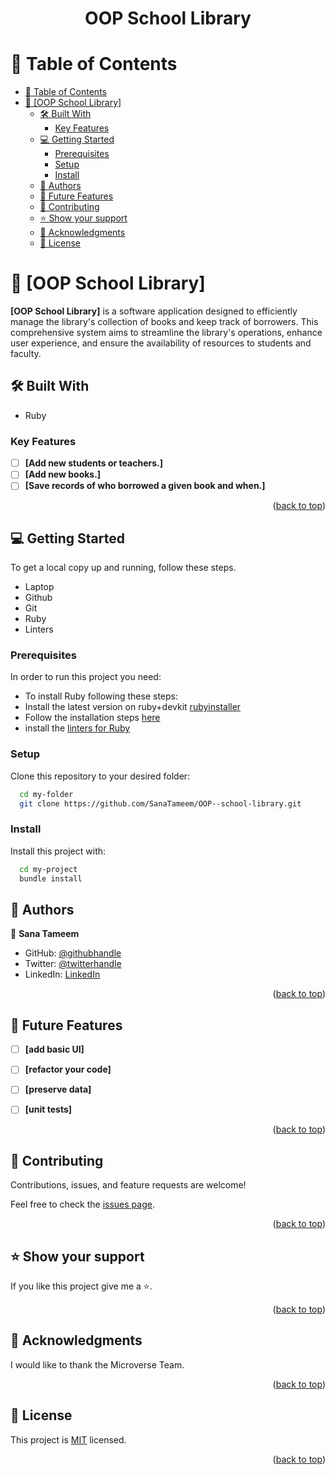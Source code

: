 <a name="readme-top"></a>

<div align="center">

  <h1><b>OOP School Library</b></h1>

</div>

<!-- TABLE OF CONTENTS -->

# 📗 Table of Contents

- [📗 Table of Contents](#-table-of-contents)
- [📖 \[OOP School Library\] ](#-oop-school-library-)
  - [🛠 Built With ](#-built-with-)
    - [Key Features ](#key-features-)
  - [💻 Getting Started ](#-getting-started-)
    - [Prerequisites](#prerequisites)
    - [Setup](#setup)
    - [Install](#install)
  - [👥 Authors ](#-authors-)
  - [🔭 Future Features ](#-future-features-)
  - [🤝 Contributing ](#-contributing-)
  - [⭐️ Show your support ](#️-show-your-support-)
  - [🙏 Acknowledgments ](#-acknowledgments-)
  - [📝 License ](#-license-)

<!-- PROJECT DESCRIPTION -->

# 📖 [OOP School Library] <a name="about-project"></a>

**[OOP School Library]** is a software application designed to efficiently manage the library's collection of books and keep track of borrowers. This comprehensive system aims to streamline the library's operations, enhance user experience, and ensure the availability of resources to students and faculty.
## 🛠 Built With <a name="built-with"></a>
- Ruby

<!-- Features -->

### Key Features <a name="key-features"></a>

- [ ] **[Add new students or teachers.]**
- [ ] **[Add new books.]**
- [ ] **[Save records of who borrowed a given book and when.]**

<p align="right">(<a href="#readme-top">back to top</a>)</p>

<!-- GETTING STARTED -->

## 💻 Getting Started <a name="getting-started"></a>

To get a local copy up and running, follow these steps.
- Laptop
- Github
- Git
- Ruby
- Linters

### Prerequisites

In order to run this project you need:
- To install Ruby following these steps:
- Install the latest version on ruby+devkit [rubyinstaller](https://rubyinstaller.org/downloads/)
- Follow the installation steps [here](https://stackify.com/install-ruby-on-windows-everything-you-need-to-get-going/)
- install the [linters for Ruby](https://github.com/microverseinc/linters-config/tree/master/ruby)

### Setup

Clone this repository to your desired folder:

```sh
  cd my-folder
  git clone https://github.com/SanaTameem/OOP--school-library.git
```

### Install

Install this project with:

```sh
  cd my-project
  bundle install
```

<!-- AUTHORS -->

## 👥 Authors <a name="authors"></a>

👤 **Sana Tameem**

- GitHub: [@githubhandle](https://github.com/SanaTameem)
- Twitter: [@twitterhandle](https://twitter.com/sana_tameem)
- LinkedIn: [LinkedIn](https://www.linkedin.com/in/sana-tameem/)

<p align="right">(<a href="#readme-top">back to top</a>)</p>

<!-- FUTURE FEATURES -->

## 🔭 Future Features <a name="future-features"></a>

- [ ] **[add basic UI]**
- [ ] **[refactor your code]**
- [ ] **[preserve data]**
- [ ] **[unit tests]**


<p align="right">(<a href="#readme-top">back to top</a>)</p>

<!-- CONTRIBUTING -->

## 🤝 Contributing <a name="contributing"></a>

Contributions, issues, and feature requests are welcome!

Feel free to check the [issues page](https://github.com/SanaTameem/OOP--school-library/issues).

<p align="right">(<a href="#readme-top">back to top</a>)</p>

<!-- SUPPORT -->

## ⭐️ Show your support <a name="support"></a>


If you like this project give me a ⭐️.

<p align="right">(<a href="#readme-top">back to top</a>)</p>

<!-- ACKNOWLEDGEMENTS -->

## 🙏 Acknowledgments <a name="acknowledgements"></a>

I would like to thank the Microverse Team.

<p align="right">(<a href="#readme-top">back to top</a>)</p>


<!-- LICENSE -->

## 📝 License <a name="license"></a>

This project is [MIT](https://github.com/SanaTameem/OOP--school-library/blob/feature/add-classes/MIT.md) licensed.


<p align="right">(<a href="#readme-top">back to top</a>)</p>
